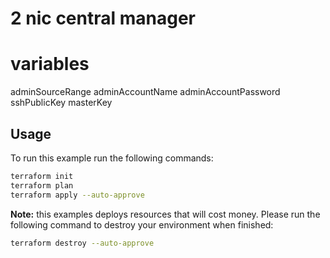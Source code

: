 # 2 nic central manager

# variables
adminSourceRange
adminAccountName
adminAccountPassword
sshPublicKey
masterKey 

## Usage
To run this example run the following commands:
```bash
terraform init
terraform plan
terraform apply --auto-approve 
```

**Note:** this examples deploys resources that will cost money.  Please run the following command to destroy your environment when finished:
```bash
terraform destroy --auto-approve
```